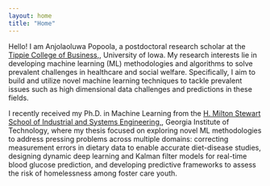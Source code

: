 ```yaml
---
layout: home
title: "Home"
---
```


Hello! I am Anjolaoluwa Popoola, a postdoctoral research scholar at the [Tippie College of Business,](https://tippie.uiowa.edu), University of Iowa. My research interests lie in developing machine learning (ML) methodologies and algorithms to solve prevalent challenges in healthcare and social welfare. Specifically, I aim to build and utilize novel machine learning techniques to tackle prevalent issues such as high dimensional data challenges and predictions in these fields.

I recently received my Ph.D. in Machine Learning from the [H. Milton Stewart School of Industrial and Systems Engineering,](https://www.isye.gatech.edu), Georgia Institute of Technology, where my thesis focused on exploring novel ML methodologies to address pressing problems across multiple domains: correcting measurement errors in dietary data to enable accurate diet-disease studies, designing dynamic deep learning and Kalman filter models for real-time blood glucose prediction, and developing predictive frameworks to assess the risk of homelessness among foster care youth.

 



